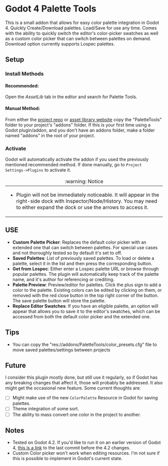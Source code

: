 # Godot 4 Palette Tools

This is a small addon that allows for easy color palette integration in Godot 4. Quickly Create/Download palettes. Load/Save for use any time. Comes with the ability to quickly switch the editor's color-picker swatches as well as a custom color picker that can switch between palettes on demand. Download option currently supports Lospec palettes.

## Setup

### Install Methods

#### Recommended:

Open the *AssetLib* tab in the editor and search for Palette Tools.

#### Manual Method:

From either the [project repo](https://github.com/RancidMilkGames/GodotPaletteTools) or [asset library website](https://godotengine.org/asset-library/asset) copy the "PaletteTools" folder to your project's "addons" folder. If this is your first time using a Godot plugin/addon, and you don't have an addons folder, make a folder named "addons" in the root of your project.

### Activate

Godot will automatically activate the addon if you used the previously mentioned recommended method. If done manually, go to `Project Settings->Plugins` to activate it.

<table>
  <thead>
    <tr>
      <td align="center">
        :warning: Notice
      </td>
    </tr>
  </thead>

  <tbody>
    <tr>
      <td>
        <ul>
          <li>Plugin will not be immediately noticeable. It will appear in the right-side dock with Inspector/Node/History. You may need to either expand the dock or use the arrows to access it.</li>
        </ul>
      </td>
    </tr>
  </tbody>
</table>

## USE

* **Custom Palette Picker**: Replaces the default color picker with an extended one that can switch between palettes. For special use cases and not thoroughly tested so by default it's set to off.
* **Saved Palettes**: List of previously saved palettes. To load or delete a palette, select it in the list and then press the corresponding button.
* **Get from Lospec**: Either enter a Lospec palette URL or browse through popular palettes. The plugin will automatically keep track of the palette name, and it's author for referencing or crediting.
* **Palette Preview**: Preview/editor for palettes. Click the plus sign to add a color to the palette. Existing colors can be edited by clicking on them, or removed with the red close button in the top right corner of the button. The save palette button will store the palette.
* **Replace Editor Swatches**: If you have an eligible palette, an option will appear that allows you to save it to the editor's swatches, which can be accessed from both the default color picker and the extended one.

## Tips

* You can copy the "res://addons/PaletteTools/color_presets.cfg" file to move saved palettes/settings between projects

## Future

I consider this plugin mostly done, but still use it regularly, so if Godot has any breaking changes that affect it, those will probably be addressed. It also might get the occasional new feature. Some current thoughts are:

- [ ] Might make use of the new `ColorPalette` Resource in Godot for saving palettes.
- [ ] Theme integration of some sort.
- [ ] The ability to mass convert one color in the project to another.

## Notes

* Tested on Godot 4.2. If you'd like to run it on an earlier version of Godot 4, [this is a link](https://github.com/RancidMilkGames/GodotPaletteTools/tree/47c09b8d6e43a0acc0380a1344a4b2282f95d49b) to the last commit before the 4.2 changes.
* Custom Color picker won't work when editing resources. I'm not sure if this is possible to implement in Godot's current state.
